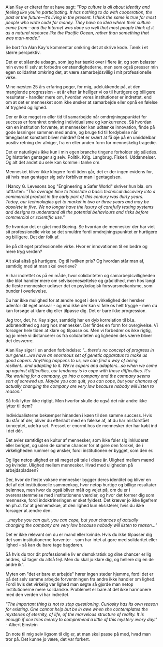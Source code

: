 [//]: # "title: Lighed på arbejdspladsen."
[//]: # "slug: er-der-lighed-pa-arbejdspladsen"
[//]: # "pubDate: 12/3/2024 12:01"
[//]: # "lastModified: 13/3/2024 13:07"
[//]: # "excerpt: "
[//]: # "categories: organisation"
[//]: # "isPublished: true"

Alan Kay er citeret for at have sagt: *"Pop culture is all about identity and feeling like you’re participating. It has nothing to do with cooperation, the past or the future—it’s living in the present. I think the same is true for most people who write code for money. They have no idea where their culture came from—and the Internet was done so well that most people think of it as a natural resource like the Pacific Ocean, rather than something that was man-made."*

Se bort fra Alan Kay's kommentar omkring det at skrive kode. Tænk i et større perspektiv.

Det er et slående udsagn, som jeg har tænkt over i flere år, og som belaster min evne til selv at forbedre omstændighederne, men som også presser min egen solidaritet omkring det, at være samarbejdsvillig i mit professionelle virke.

Mine næsten 25 års erfaring peger, for mig, udelukkende på, at den manglende progression - at år efter år helliger vi os til hurtigere og billigere resultater - handler mere om, hvordan vores institutioner er indrettet, end om at det er mennesket som ikke ønsker at samarbejde eller opnå en følelse af tryghed og lighed.

Der er ikke meget ro eller tid til samarbejde når omdrejningspunktet for success er forankret omkring individualisme og konkurrence. Så hvordan kan en institution forvente, at mennesker kan udtænke innovation, finde på gode løsninger sammen med andre, og bruge tid til fordybelse når timeglasset konstant bliver mindre? Det er svært at få øje på en umiddelbar positiv retning der afviger, fra en eller anden form for menneskelig tragedie.

Det er naturligvis ikke kun i min egen branche tingene forholder sig således. Og historien gentager sig selv. Politik. Krig. Langbrug. Fiskeri. Uddannelser. Og alt det andet du selv kan komme i tanke om.

Mennesket bliver ikke klogere fordi tiden går, det er der ingen evidens for, så hvis man gentager sig selv forbliver man i gentagelsen.

I Nancy G. Levesons bog "Engineering a Safer World" skriver hun bla. om luftfarten: *"The average time to translate a basic technical discovery into a commercial product in the early part of this century was thirty years. Today, our technologies get to market in two or three years and may be obsolete in five. We no longer have the luxury of carefully testing systems and designs to understand all the potential behaviours and risks before commercial or scientific use."*

Se hvordan det er gået med Boeing. Se hvordan de mennesker der har viet sit professionelle virke se det smuldre fordi omdrejningspunktet er hurtigere og billigere. Det dør folk af.

Se på dit eget professionelle virke. Hvor er innovationen til en bedre og mere tryg verden?

Alt skal altså gå hurtigere. Og til hvilken pris? Og hvordan står man af, samtidig med at man skal overleve?

Vi har indrettet os på en måde, hvor solidariteten og samarbejdsvilligheden ikke blot handler mere om selviscenesættelse og grådidhed, men hos langt de fleste mennesker udløser det en psykologisk forsvarsmekanisme, som bunder i overlevelse.

Du har ikke mulighed for at ændre noget i den virkelighed der hersker udenfor dit eget ansvar - og end ikke der kan vi føle os helt trygge - men du kan forsøge at klare dig eller tilpasse dig. Det er bare ikke progression.

Jeg tror, det, hr. Kay siger, samtidig har en dyb korrelation til bl.a. udbrændthed og sorg hos mennesker. Der findes en form for overgivelse. Vi forsøger hele tiden at klare og tilpasse os. Men vi forbedrer os ikke rigtig, og jo mere vi distancerer os fra solidariteten og ligheden des værre bliver det desværre.

Alan Kay siger i en anden forbindelse: *"...there's no concept of progress in our genes...we have an enormous set of genetic apparatus to make us good copers. Anything happens to us, we can find a way of being resilient...and adapting to it. We're copers and adapters...so when we come up against difficulties, our tendency is to cope with these difficulties. It's like working for a company, go into a company and the company seems sort of screwed up. Maybe you can quit, you can cope, but your chances of actually changing the company are very low because nobody will listen to reason."*

Så folk lytter ikke rigtigt. Men hvorfor skulle de også det når andre ikke lytter til dem?

Individualisterne bekæmper hinanden i køen til den samme success. Hvis du står af der, bliver du efterladt med en følelse af, at du har misforstået konceptet, udefra set. Presset er enormt hos de mennesker der har købt ind i det dér.

Det avler samtidigt en kultur af mennesker, som ikke føler sig inkluderet eller beriget, og uden de samme chancer for at gøre den forskel, de i virkeligheden rummer og ønsker, fordi institutionen er bygget, som den er.

Og lige netop ulighed er så meget på tale i disse år. Ulighed mellem mænd og kvinder. Ulighed mellem mennesker. Hvad med uligheden på arbejdspladsen?

Der, hvor de fleste voksne mennesker bygger deres identitet og bliver en del af det institutionelle sammenkog, hvor netop hurtige og billige resultater belønnes, men hvor du også bliver målt og vejet på, om du er i overensstemmelse med institutionens værdier, og hvor det former dig som menneske, fordi indoktrineringen er sket fyldest. Det kræver jo ikke ligefrem en ph.d. for at gennemskue, at den lighed kun eksisterer, hvis du ikke forsøger at ændre den.

*...maybe you can quit, you can cope, but your chances of actually changing the company are very low because nobody will listen to reason..."*

Det er ikke relevant om du er mand eller kvinde. Hvis du ikke tilpasser dig det som institutionerne forventer - som har intet at gøre med solidaritet eller lighed - så kan du bare tage bagdøren.

Så hvis du tror dit professionelle liv er demokratisk og dine chancer er lig andres, så tager du altså fejl. Men du skal jo klare dig, og hellere dig en de andre ik'.

Myten om "det er bare et arbejde" hører ingen steder hjemme, fordi det er på det selv samme arbejde forventningen fra andre ikke handler om lighed. Fordi hvis det virkelig var lighed man søgte så gjorde man netop institutionerne mere solidariske. Problemet er bare at det ikke harmonere med den verden vi har indrettet.

*"The important thing is not to stop questioning. Curiosity has its own reason for existing. One cannot help but be in awe when she contemplates the mysteries of eternity, of life, of the marvelous structure of reality. It is enough if one tries merely to comprehend a little of this mystery every day."* - Albert Einstein

En note til mig selv ligsom til dig er, at man skal passe på med, hvad man tror på. Det kunne jo være, det var forkert.
